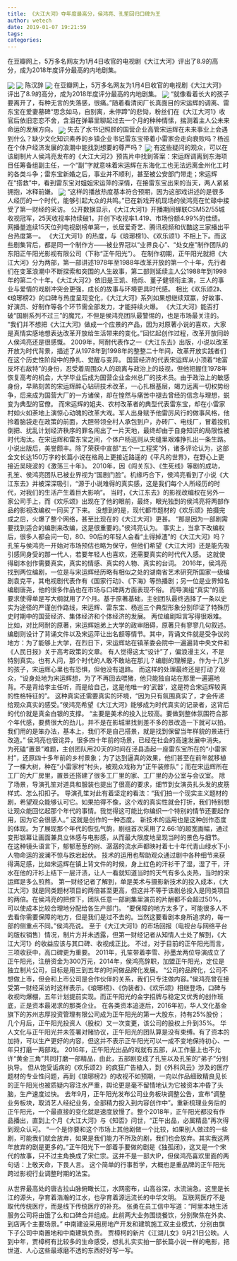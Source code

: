 ```yaml
---
title: 《大江大河》夺年度最高分，侯鸿亮、孔笙回归口碑为王
author: wetech
date: 2019-01-07 19:21:59
tags: 
categories: 
---
```

在豆瓣网上，5万多名网友为1月4日收官的电视剧《大江大河》评出了8.9的高分，成为2018年度评分最高的内地剧集。
<!-- more -->
<img align="center" border="0" src="https://imgcdn.yicai.com/uppics/images/2019/01/60b565c745b2248ca0f0066c5907eb9b.jpg" />
<img align="center" border="0" src="https://imgcdn.yicai.com/uppics/images/2019/01/9439011d039391c57914f83371093e7c.jpg" />
陈汉辞
<img align="center" border="0" src="https://imgcdn.yicai.com/uppics/images/2019/01/65d1037df9274cc4a5fd5b852d720b68.jpg" />
在豆瓣网上，5万多名网友为1月4日收官的电视剧《大江大河》评出了8.9的高分，成为2018年度评分最高的内地剧集。
<img align="center" border="0" src="https://imgcdn.yicai.com/uppics/images/2019/01/8e97debe2de83766524b6072bd5f822b.jpg" />
“就像看着长大的孩子要离开了，有种无言的失落感，很痛。”随着看清闵厂长真面目的宋运辉的调离、雷东宝在爱妻墓碑“思念如马，自别离，未停蹄”的悲恸，粉丝们在《大江大河1》收官后依旧恋恋不舍，含泪在弹幕里聊起过去一个月的种种情愫，揣测着主人公未来命运的发展方向。
<img align="center" border="0" src="https://imgcdn.yicai.com/uppics/images/2019/01/228ac485119b3ef25f33c3ed62e62c2d.jpg" />
失去了水书记照顾的国营企业高管宋运辉在未来事业上会遇到什么？缺少文化知识素养的乡镇企业书记雷东宝带着小雷家会走向衰败吗？杨巡在个体户经济发展的浪潮中能找到想要的尊严吗？
<img align="center" border="0" src="https://imgcdn.yicai.com/uppics/images/2019/01/85f1f2c96b92e9c68f3fc2b36bda20d2.jpg" />
有这些疑问的观众，可以在该剧制片人侯鸿亮发布的《大江大河2》预告片中找到答案：宋运辉调离到东海项目任筹备组副主任，一个“副”字就意味着宋运辉在东海化工也无法远离金州化工时的各类斗争；雷东宝新婚之后，事业并不顺利，甚至被公安部门带走；宋运辉在“搭救”中，看到雷东宝对姐姐宋运萍的深情，在接雷东宝出来的当天，两人紧紧拥抱，冰释前嫌。
<img align="center" border="0" src="https://imgcdn.yicai.com/uppics/images/2019/01/c376c039ab6388e583a1574e527cc094.jpg" />
“这样的播放热度基本符合预期，因为这部戏讲述的是很多人经历的一个时代，能够引起大众的共鸣。”已在新戏开机现场的侯鸿亮在忙碌中接受了第一财经的采访。
公开数据显示，《大江大河1》开播期间蝉联CSM52/55城收视冠军，25天收视率持续破1，并创下收视率1.419、市场份额4.99%的佳绩。网播量连续15天位列电视剧榜单第一，长居爱奇艺、腾讯视频和优酷这三家播出平台热度第一。
《大江大河1》的热度，与《琅琊榜1》、《欢乐颂1》不相上下。而这些剧集背后，都是同一个制作方——被业界冠以“业界良心”、“处女座”制作团队的东阳正午阳光影视有限公司（下称“正午阳光”）。
在制作初期，正午阳光就把《大江大河》分为两部，第一部讲述1978年至1988年改革开放的第一个十年，先行者们在变革浪潮中不断探索和突围的人生故事，第二部则延续主人公1988年到1998年的第二个十年。《大江大河2》依旧是王凯、杨烁、董子健领衔主演，三人的事业与爱情的戏剧冲突会更强，成长的故事与环境更具时代感。
相比《欢乐颂2》、《琅琊榜2》的口碑与热度呈现变化，《大江大河》系列如果想继续双赢，好故事、好演员、好制作等各个环节需全部发力，才能持续火爆。
《大江大河》能否打破“国剧系列不过三”的魔咒，不但是侯鸿亮团队最警惕的，也是市场最关注的。
“我们并不想把《大江大河》做成一个应景的产品，因为对原著小说的喜欢，大家是真情实感地想表达改革开放给生活带来的变化。”回忆起创作过程，改革开放同龄人侯鸿亮还是很感慨。
2009年，阿耐代表作之一《大江东去》出版，小说以改革开放为时代背景，描述了从1978年到1998年的整整二十年间，改革开放实践者们在这个历史性阶段中的挣扎、觉醒与变异。
国营经济的代表宋运辉从小顶着“地富反坏右敌特”的身份，忍受着周围众人的疏离与政治上的歧视，但他把握住1978年恢复高考的机会，大学毕业后成为国营企业金州总厂的技术员。由于政治上的敏感身份，早熟刻苦的宋运辉醉心钻研技术改革，一心扎根基层，竭力远离一切权势纷争，后来成为国营大厂的一方诸侯，却在惶然与痛苦中褪去曾经的信念与理想，蜕变为典型的官僚。
而宋运辉的姐夫、农村改革者的典型代表雷东宝，却在小雷家村如火如荼地上演惊心动魄的改革大戏。军人出身赋予他雷厉风行的做事风格，他拎着脑袋走在政策的前面，大胆带领全村人承包到户，办砖厂、电线厂，冒着投机倒把、扰乱计划经济秩序的罪名闯出了一片天地，最终却由于自身知识的局限性被时代淘汰。在宋运辉和雷东宝之间，个体户杨巡则从夹缝里艰难挣扎出一条生路。
小说出版后，美誉颇丰。除了荣获中宣部“五个一工程奖”外，诸多评论认为，这部全文长达150万字的长篇小说在格局上更接近路遥的《平凡的世界》，在野心上更接近吴晓波的《激荡三十年》。
2010年，因《闯关东》、《生死线》等剧的成功，孔笙、侯鸿亮团队已被业界视为“国剧门脸”。机缘巧合下，侯鸿亮看到了小说《大江东去》并被深深吸引，“源于小说难得的真实感，这是我们每个人所经历的时代，对我们的生活产生着巨大影响”。
当时，《大江东去》的影视改编权在另外一家公司手上，而《欢乐颂》出现在了他的眼前，最终，眼光独到的侯鸿亮将两部作品的影视改编权一同买了下来。
没想到的是，现代都市题材的《欢乐颂》拍摄完成之后，火爆了整个网络，甚至比现在的《大江大河》更甚。
“那是因为一部剧需要找到适合的编剧来改编，这是很重要的。”侯鸿亮认为。
事实上，当拿下改编权后，很多人都会问一句，80、90后的年轻人会看“土得掉渣”的《大江大河》吗？孔笙与侯鸿亮一开始对市场预估也略为保守，但他们希望《大江大河》还是能先吸引感同身受的那一代人，若要年轻人也喜欢，还需要真实的时代代入感。
这就使得剧本创作需要真实，真实的情感、真实的人物、真实的台词。
2016年，侯鸿亮找到两位编剧，一位是与宋运辉经历略有相似之处的湖南省艺术研究所国家一级编剧袁克平，其电视剧代表作有《国家行动》、《下海》等热播剧；另一位是业界知名编剧唐尧，他的很多作品也在市场与口碑两方面表现不俗。
而导演组“真实”的高要求使得单是写大纲就用了7个月。基于原著基础，主创团队最终选择了一条以史实为途径的严谨创作路线，宋运辉、雷东宝、杨巡三个典型形象分别印证了特殊历史时期中的国营经济、集体经济和个体经济的发展。
两位编剧坦言写得很艰难。
比如，对比阿耐的原著，宋运辉姐弟上大学的政审阻碍，原著只有寥寥几句叙述。编剧则设计了背诵文件以及宋运萍让出名额等情节。其中，背诵文件就是受争议的地方：为了能够上大学，在烈日下，宋运辉站在镇革委会院中一遍遍背中央文件和《人民日报》关于高考政策的文章。
有人觉得这太“设计”了，偏浪漫主义，不是特别真实。也有人问，那个时代的人敢不敢站在那儿？编剧的理解是，作为十几岁的孩子，宋运辉心里也有恐惧，但他没有退路。
而这样的处理最终还是打动了观众，“设身处地为宋运辉想，为了不再回去喂猪，他只能独自站在那里一遍遍地背。不是背给李主任听，而是给自己，这是他唯一的‘武器’，这是符合宋运辉较真的性格特征的”。
这种真实还需要真实的环境，“因为只有氛围真实了，才会传递给观众真实的感受。”侯鸿亮希望《大江大河》能够成为时代真实的记录者，这背后的代价就是真金白银的支撑。
“主要是美术的投入比较高。要做到整体氛围符合那个年代感，要费很大的劲儿，并不是在影城里找到差不多的景改造一下就可以拍。我们用的是笨办法，基本上，我们不是自己搭景，就是找到保留当年样貌的景进行改造。” 侯鸿亮也很诧异，很多四十年前的场景，已经在社会的高速发展中消失。
为死磕“置景”难题，主创团队用20天的时间在泾县造起一座雷东宝所在的“小雷家村”，还原四十多年前的乡村景象；为了达到逼真的效果，他们甚至在前年就移植了一棵大树，种在“小雷家村”村头，被观众戏称为“正午装修队”；而在宋运辉所在工厂的大厂房里，置景还搭建了很多工厂里的家、工厂里的办公室与会议室。
除了场景，导演孔笙对道具和服装也提出了很高的要求，细节到女演员扎头发的皮筋样式、怎么扣扣子。
导演孔笙对此有着坚定的看法：“我们拍一个现实主义题材的剧，希望观众能够认可它。如果拍得不像，这个戏的真实性就会打折，我们特别想让观众能回忆起那个年代的事情。我觉得这可能比你编织一个特别的情节还要起作用，因为它会很感人。”
这就是创作的一种态度。
新技术的运用也是这种创作态度的体现。为了展现那个年代的恢弘气韵，剧组首次采用了2.66∶1的超宽画幅，通过变形银幕让画面兼具立体感与电影感，从而最大限度地呈现当时的景色与细节。
在这种镜头语言下，郁郁葱葱的树、潺潺的流水声都映衬着七十年代青山绿水下小人物命运的波澜不惊与跌宕起伏。
技术的运用也帮助观众通过剧中各种细节来获得满足感，比如宋运辉在镇上背文件的时候，身上红色的汗衫干了湿，湿了干，汗水在他的汗衫上结下一层汗渍，让人一看就知道当时的天气有多么炎热，当时的宋运辉是多么煎熬。
第一财经记者了解到，单是美术与摄影新技术的投入成本，《大江大河》就是同类题材项目的两倍甚至更高，但这并不等于该剧总投入是同类项目的两倍。在侯鸿亮的把控下，团队任意一部剧集里演员的片酬都不会超过50%，可以使成本比较合理地分配给各生产部门。
“要保障的地方太多了，可能很多人不去看你需要保障的地方，但是我们是过不去的。当然这要看剧本身所追求的，每一部的侧重点不同。”侯鸿亮说。
至于《大江大河1》的市场回报（电视台与网络平台的版权销售）情况，制片方并未透露，但第一财经记者从知情人士处了解到，《大江大河1》的收益应该与其口碑、收视成正比。
不过，对于目前的正午阳光而言，三项收获中，高口碑更为重要。
2011年，孔笙带着李雪、孙墨龙两位导演成立了正午阳光，注册资金为300万元，2014年，侯鸿亮辞职，加盟正午阳光，定位是独立制片公司，目标是用三到五年的时间做品牌化发展。
“公司的品牌化，公司不想做上市，但会和上市公司是合作伙伴的关系，我们只专注做内容。”侯鸿亮曾在接受第一财经采访时这样表示。《琅琊榜》、《伪装者》、《欢乐颂》相继登场，口碑与收视均爆棚，五年计划提前实现。而正午阳光的金字招牌与稳定又优秀的创作班底，正是资本最渴求的那类企业。
在各类资本追逐后，2016年初，华人文化基金旗下的苏州志厚投资管理有限公司成为正午阳光的第一大股东，持有25%股份；几个月后，正午阳光投资人（股权）又一次变更，该公司的股权上升到35%。
华人文化与正午阳光并未签署对赌协议，正午阳光的团队算是没有束缚。有了资本的加持，可以生产更好的内容，但这并不表示正午阳光可以一成不变地保持初心、一年只打磨一两部戏。
2016年，正午阳光出品的戏就有五部，从工作量上也不允许“黄金三角”共同打磨一部精品，由此，五部剧变成了孔笙以及孔笙的“弟子”分别执导。
但从饱受诟病的《欢乐颂2》的疯狂广告植入，到《外科风云》涉及的医疗题材的专业性问题，再到《琅琊榜2》的收视不如预期，一向以作品细致精良见长的正午阳光也被质疑内容注水严重，舆论更是毫不留情地认为它被资本冲昏了头脑，生产速度过快。
去年9月，正午阳光发布公司业务板块调整公告，宣布“调整业务板块，取消艺人经纪业务，全部精力投入到内容创作中”。重新梳理业务后的正午阳光，一个最直接的变化就是速度放慢了。整个2018年，正午阳光都没有作品播出，直到上个月《大江大河》与《知否》问世，“正午出品，必属精品”再次得到观众认可。
“一个是你要和这个市场上其他剧做一个比较，如果别人做过的一些剧，可能我们就会放弃，如果是我们能力不所及的剧，我们也会放弃。其实我这两年放弃的剧是更多的。”正午阳光下一部着手要做的剧是《独孤闭》，这又是一个宋代的故事，只不过主角换成了宋仁宗。这并不是一部大IP，但侯鸿亮喜欢里面的两句话：上敬天命，下畏人言。
这个简单的行事哲学，大概也是重品牌的正午阳光跨过影视行业调整时期的法宝。
 
 
从世界最高处的唐古拉山脉俯瞰长江，水网密布，山高谷深，水流湍急。这里是长江的源头，孕育着浩瀚的江水，也孕育着源远流长的中华文明。
互联网医疗不是取代传统医疗，而是线下传统医疗的补充。
张勇在员工信中写道：“阿里本地生活服务公司将由饿了么和口碑合并组成。此前两大业务围绕餐饮，分别聚焦在外卖、到店两个主要场景。”
中南建设采用房地产开发和建筑施工双主业模式，分别由旗下子公司中南置地和中南建筑负责。
贾樟柯的新片《江湖儿女》9月21日公映。人到中年，贾樟柯有比较多的生命感受，想扎扎实实拍一部长篇小说一样的电影，把世道、人心这些最琢磨不透的东西好好写一写。
